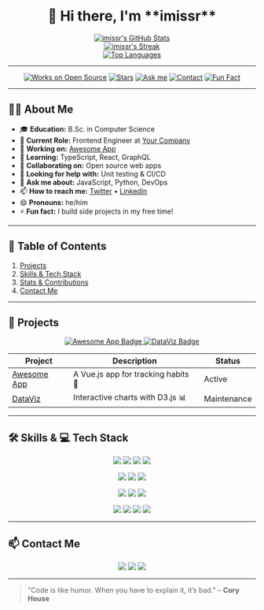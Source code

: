 <h1 align="center">👋 Hi there, I'm **imissr**</h1>

<p align="center">
  <a href="https://github.com/imissr">
    <img src="https://github-readme-stats.vercel.app/api?username=imissr&show_icons=true&theme=vue-dark&count_private=true&include_all_commits=true&hide_border=true" alt="imissr's GitHub Stats" />
  </a>
  <br />
  <a href="https://github.com/imissr">
    <img src="https://github-readme-streak-stats.herokuapp.com/?user=imissr&theme=vue-dark&hide_border=true" alt="imissr's Streak" />
  </a>
  <br />
  <a href="https://github.com/imissr">
    <img src="https://github-readme-stats.vercel.app/api/top-langs?username=imissr&layout=compact&theme=vue-dark&hide_border=true" alt="Top Languages" />
  </a>
</p>

---

<p align="center">
  <a href="https://github.com/imissr?tab=repositories"><img src="https://img.shields.io/badge/🔭%20Works%20On-open%20Source-blue?style=for-the-badge" alt="Works on Open Source" /></a>
  <a href="https://github.com/imissr"><img src="https://img.shields.io/badge/⭐%20Stars-5%2B-green?style=for-the-badge" alt="Stars" /></a>
  <a href="https://github.com/imissr"><img src="https://img.shields.io/badge/💬%20Ask%20Me-JS%2FPython-brightgreen?style=for-the-badge" alt="Ask me" /></a>
  <a href="https://github.com/imissr"><img src="https://img.shields.io/badge/📫%20Contact-mail%40example.com-lightgrey?style=for-the-badge" alt="Contact" /></a>
  <a href="https://github.com/imissr"><img src="https://img.shields.io/badge/⚡%20Fun%20Fact-Side%20Projects-purple?style=for-the-badge" alt="Fun Fact" /></a>
</p>

---

## 👨‍💻 About Me

* 🎓 **Education:** B.Sc. in Computer Science
* 💼 **Current Role:** Frontend Engineer at [Your Company](https://company.example.com)
* 🔭 **Working on:** [Awesome App](https://github.com/imissr/awesome-app)
* 🌱 **Learning:** TypeScript, React, GraphQL
* 👯 **Collaborating on:** Open source web apps
* 🤔 **Looking for help with:** Unit testing & CI/CD
* 💬 **Ask me about:** JavaScript, Python, DevOps
* 📫 **How to reach me:** [Twitter](https://twitter.com/imissr) • [LinkedIn](https://linkedin.com/in/imissr)
* 😄 **Pronouns:** he/him
* ⚡ **Fun fact:** I build side projects in my free time!

---

## 📂 Table of Contents

1. [Projects](#-projects)
2. [Skills & Tech Stack](#-skills--💻-tech-stack)
3. [Stats & Contributions](#-stats--contributions)
4. [Contact Me](#-contact-me)

---

## 🚀 Projects

<p align="center">
  <a href="https://github.com/imissr/awesome-app">
    <img src="https://img.shields.io/badge/Awesome%20App-Vue.js%20Habit%20Tracker-brightgreen?style=for-the-badge&logo=vue.js" alt="Awesome App Badge" />
  </a>
  <a href="https://github.com/imissr/dataviz">
    <img src="https://img.shields.io/badge/DataViz-D3.js%20Charts-blue?style=for-the-badge&logo=d3.js" alt="DataViz Badge" />
  </a>
</p>

| Project                                              | Description                         | Status      |
| ---------------------------------------------------- | ----------------------------------- | ----------- |
| [Awesome App](https://github.com/imissr/awesome-app) | A Vue.js app for tracking habits 🚀 | Active      |
| [DataViz](https://github.com/imissr/dataviz)         | Interactive charts with D3.js 📊    | Maintenance |

---

## 🛠 Skills & 💻 Tech Stack

<p align="center">
  <img src="https://img.shields.io/badge/JavaScript-F7DF1E?style=for-the-badge&logo=javascript&logoColor=black" />
  <img src="https://img.shields.io/badge/TypeScript-3178C6?style=for-the-badge&logo=typescript&logoColor=white" />
  <img src="https://img.shields.io/badge/Python-3776AB?style=for-the-badge&logo=python&logoColor=white" />
  <img src="https://img.shields.io/badge/Go-00ADD8?style=for-the-badge&logo=go&logoColor=white" />
</p>

<p align="center">
  <img src="https://img.shields.io/badge/Vue.js-4FC08D?style=for-the-badge&logo=vue.js&logoColor=white" />
  <img src="https://img.shields.io/badge/React-61DAFB?style=for-the-badge&logo=react&logoColor=black" />
  <img src="https://img.shields.io/badge/Tailwind_CSS-38B2AC?style=for-the-badge&logo=tailwind-css&logoColor=white" />
</p>

<p align="center">
  <img src="https://img.shields.io/badge/Node.js-339933?style=for-the-badge&logo=node.js&logoColor=white" />
  <img src="https://img.shields.io/badge/GraphQL-E10098?style=for-the-badge&logo=graphql&logoColor=white" />
  <img src="https://img.shields.io/badge/PostgreSQL-336791?style=for-the-badge&logo=postgresql&logoColor=white" />
</p>

<p align="center">
  <img src="https://img.shields.io/badge/Docker-2496ED?style=for-the-badge&logo=docker&logoColor=white" />
  <img src="https://img.shields.io/badge/GitHub_Actions-2088FF?style=for-the-badge&logo=github-actions&logoColor=white" />
  <img src="https://img.shields.io/badge/Jest-C21325?style=for-the-badge&logo=jest&logoColor=white" />
  <img src="https://img.shields.io/badge/ESLint-4B32C3?style=for-the-badge&logo=eslint&logoColor=white" />
</p>

---

## 📫 Contact Me

<p align="center">
  <a href="mailto:youremail@example.com"><img src="https://img.shields.io/badge/Email-D14836?style=for-the-badge&logo=gmail&logoColor=white" /></a>
  <a href="https://linkedin.com/in/imissr"><img src="https://img.shields.io/badge/LinkedIn-0A66C2?style=for-the-badge&logo=linkedin&logoColor=white" /></a>
  <a href="https://twitter.com/imissr"><img src="https://img.shields.io/badge/Twitter-1DA1F2?style=for-the-badge&logo=twitter&logoColor=white" /></a>
</p>

---

> "Code is like humor. When you have to explain it, it’s bad." – **Cory House**
